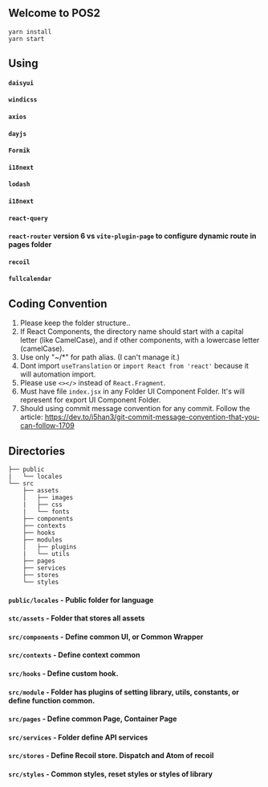 ## Welcome to POS2

```
yarn install
yarn start
```

## Using


#### `daisyui`
#### `windicss`
#### `axios`
#### `dayjs`
#### `Formik`
#### `i18next`
#### `lodash`
#### `i18next`
#### `react-query`
#### `react-router` version 6 vs `vite-plugin-page` to configure dynamic route in pages folder
#### `recoil`
#### `fullcalendar`





## Coding Convention
1. Please keep the folder structure..
2. If React Components, the directory name should start with a capital letter (like CamelCase), and if other components, with a lowercase letter (camelCase).
3. Use only "~/*" for path alias. (I can't manage it.)
4. Dont import `useTranslation` or `import React from 'react'` because it will automation import.
5. Please use `<></>` instead of `React.Fragment`.
6. Must have file `index.jsx` in any Folder  UI Component Folder. It's will represent for export  UI Component Folder.
7. Should using commit message convention for any commit. Follow the article: https://dev.to/i5han3/git-commit-message-convention-that-you-can-follow-1709


## Directories

```
├── public
|   └── locales
└── src
    ├── assets
    │   ├── images
    |   ├── css
    |   └── fonts
    ├── components
    ├── contexts
    ├── hooks
    ├── modules
    │   ├── plugins
    |   └── utils
    ├── pages
    ├── services
    ├── stores
    └── styles

```

#### `public/locales` - Public folder for language

#### `stc/assets` - Folder that stores all assets
#### `src/components` - Define common UI, or Common Wrapper

#### `src/contexts` - Define context common
#### `src/hooks` - Define custom hook.

#### `src/module` - Folder has plugins of setting library, utils, constants, or define function common.
#### `src/pages` - Define common Page, Container Page

#### `src/services` - Folder define API services

#### `src/stores` - Define Recoil store. Dispatch and Atom of recoil
#### `src/styles` - Common styles, reset styles or styles of library
